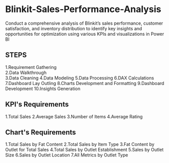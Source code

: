 # Blinkit-Sales-Performance-Analysis

Conduct a comprehensive analysis of Blinkit’s sales performance, customer satisfaction, and inventory distribution to identify
key insights and opportunities for optimization using various KPIs and visualizations in Power BI

## STEPS
1.Requirement Gathering <br>
2.Data Walkthrough  <br>
3.Data Cleaning
4.Data Modeling
5.Data Processing
6.DAX Calculations
7.Dashboard Lay Outling
8.Charts Development and Formatting
9.Dashboard Development
10.Insights Generation

## KPI's Requirements
1.Total Sales
2.Average Sales
3.Number of Items
4.Average Rating

## Chart's Requirements 
1.Total Sales by Fat Content
2.Total Sales by Item Type
3.Fat Content by Outlet for Total Sales
4.Total Sales by Outlet Establishment
5.Sales by Outlet Size
6.Sales by Outlet Location
7.All Metrics by Outlet Type
